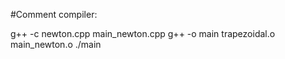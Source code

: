 #Comment compiler:

g++ -c newton.cpp  main_newton.cpp
g++ -o  main trapezoidal.o main_newton.o
./main

